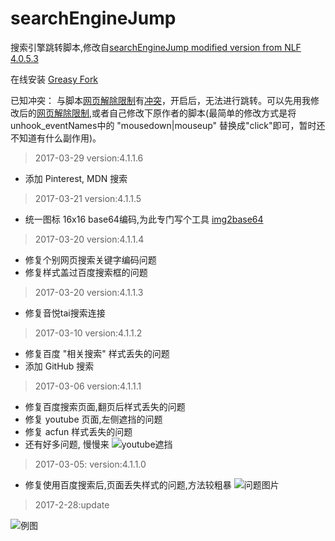 # searchEngineJump
搜索引擎跳转脚本,修改自[searchEngineJump modified version from NLF 4.0.5.3](https://greasyfork.org/zh-CN/scripts/18315-searchenginejump-modified-version-from-nlf)

在线安装 [Greasy Fork](https://greasyfork.org/zh-CN/scripts/27752-searchenginejump)

已知冲突： 与脚本[网页解除限制](https://greasyfork.org/zh-CN/scripts/14146-%E7%BD%91%E9%A1%B5%E9%99%90%E5%88%B6%E8%A7%A3%E9%99%A4)有[冲突](https://greasyfork.org/zh-CN/forum/discussion/21298/x)，开启后，无法进行跳转。可以先用我修改后的[网页解除限制](https://greasyfork.org/zh-CN/scripts/28497-%E7%BD%91%E9%A1%B5%E9%99%90%E5%88%B6%E8%A7%A3%E9%99%A4),或者自己修改下原作者的脚本(最简单的修改方式是将unhook_eventNames中的 "mousedown|mouseup" 替换成"click"即可，暂时还不知道有什么副作用)。

> 2017-03-29 version:4.1.1.6
- 添加 Pinterest, MDN 搜索

> 2017-03-21 version:4.1.1.5
- 统一图标 16x16 base64编码,为此专门写个工具 [img2base64](http://iqingxin.cn/tool/)

> 2017-03-20 version:4.1.1.4
- 修复个别网页搜索关键字编码问题
- 修复样式盖过百度搜索框的问题

> 2017-03-20 version:4.1.1.3
- 修复音悦tai搜索连接

> 2017-03-10 version:4.1.1.2
- 修复百度 "相关搜索" 样式丢失的问题
- 添加 GitHub 搜索
>


> 2017-03-06 version:4.1.1.1

- 修复百度搜索页面,翻页后样式丢失的问题
- 修复 youtube 页面,左侧遮挡的问题
- 修复 acfun 样式丢失的问题
- 还有好多问题, 慢慢来
![youtube遮挡](http://odp4cbmbx.bkt.clouddn.com/youtube3-6.png)


> 2017-03-05: version:4.1.1.0
- 修复使用百度搜索后,页面丢失样式的问题,方法较粗暴
![问题图片](http://odp4cbmbx.bkt.clouddn.com/%E9%97%AE%E9%A2%98.png)


> 2017-2-28:update

![例图](http://odp4cbmbx.bkt.clouddn.com/searchEngineJump.png)
